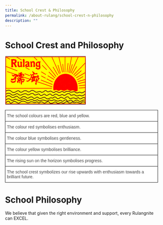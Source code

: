```yaml
---
title: School Crest & Philosophy
permalink: /about-rulang/school-crest-n-philosophy
description: ""
---
```

# School Crest and Philosophy

![](/images/03_School%20Crest.png)

<style type="text/css">
.tg  {border-collapse:collapse;border-spacing:0;}
.tg td{border-color:black;border-style:solid;border-width:1px;font-family:Arial, sans-serif;font-size:14px;
  overflow:hidden;padding:10px 5px;word-break:normal;}
.tg th{border-color:black;border-style:solid;border-width:1px;font-family:Arial, sans-serif;font-size:14px;
  font-weight:normal;overflow:hidden;padding:10px 5px;word-break:normal;}
.tg .tg-sdzj{background-color:#FFF;color:#454545;text-align:left;vertical-align:middle}
</style>
<table class="tg">
<thead>
  <tr>
    <th class="tg-sdzj"><span style="color:inherit;background-color:transparent">The school colours are red, blue and yellow.</span></th>
  </tr>
</thead>
<tbody>
  <tr>
    <td class="tg-sdzj"><span style="color:inherit;background-color:transparent"> The colour red symbolises enthusiasm.</span></td>
  </tr>
  <tr>
    <td class="tg-sdzj"><span style="color:inherit;background-color:transparent"> The colour blue symbolises gentleness.</span></td>
  </tr>
  <tr>
    <td class="tg-sdzj"><span style="color:inherit;background-color:transparent"> The colour yellow symbolises brilliance.</span></td>
  </tr>
  <tr>
    <td class="tg-sdzj"><span style="color:inherit;background-color:transparent"> The rising sun on the horizon symbolises progress.</span></td>
  </tr>
  <tr>
    <td class="tg-sdzj"><span style="color:inherit;background-color:transparent">The school crest symbolizes our rise upwards with enthusiasm towards a brilliant future.</span></td>
  </tr>
</tbody>
</table>

# School Philosophy


We believe that given the right environment and support, every Rulangnite can EXCEL.
